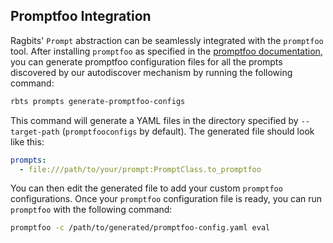 ## Promptfoo Integration

Ragbits' `Prompt` abstraction can be seamlessly integrated with the `promptfoo` tool. After installing `promptfoo` as
specified in the [promptfoo documentation](https://www.promptfoo.dev/docs/installation/), you can generate promptfoo
configuration files for all the prompts discovered by our autodiscover mechanism by running the following command:

```bash
rbts prompts generate-promptfoo-configs
```

This command will generate a YAML files in the directory specified by `--target-path` (`promptfooconfigs` by
default). The generated file should look like this:

```yaml
prompts:
  - file:///path/to/your/prompt:PromptClass.to_promptfoo
```

You can then edit the generated file to add your custom `promptfoo` configurations. Once your `promptfoo` configuration
file is ready, you can run `promptfoo` with the following command:

```bash
promptfoo -c /path/to/generated/promptfoo-config.yaml eval
```
